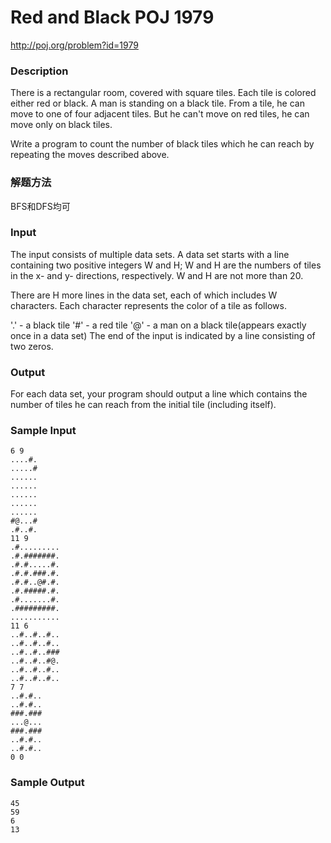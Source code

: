 # Red and Black POJ 1979

http://poj.org/problem?id=1979

### Description

There is a rectangular room, covered with square tiles. Each tile is colored either red or black. A man is standing on a black tile. From a tile, he can move to one of four adjacent tiles. But he can't move on red tiles, he can move only on black tiles.

Write a program to count the number of black tiles which he can reach by repeating the moves described above.

### 解题方法

BFS和DFS均可

### Input

The input consists of multiple data sets. A data set starts with a line containing two positive integers W and H; W and H are the numbers of tiles in the x- and y- directions, respectively. W and H are not more than 20.

There are H more lines in the data set, each of which includes W characters. Each character represents the color of a tile as follows.

'.' - a black tile
'#' - a red tile
'@' - a man on a black tile(appears exactly once in a data set)
The end of the input is indicated by a line consisting of two zeros.

### Output

For each data set, your program should output a line which contains the number of tiles he can reach from the initial tile (including itself).

### Sample Input

```
6 9
....#.
.....#
......
......
......
......
......
#@...#
.#..#.
11 9
.#.........
.#.#######.
.#.#.....#.
.#.#.###.#.
.#.#..@#.#.
.#.#####.#.
.#.......#.
.#########.
...........
11 6
..#..#..#..
..#..#..#..
..#..#..###
..#..#..#@.
..#..#..#..
..#..#..#..
7 7
..#.#..
..#.#..
###.###
...@...
###.###
..#.#..
..#.#..
0 0
```

### Sample Output

```
45
59
6
13
```